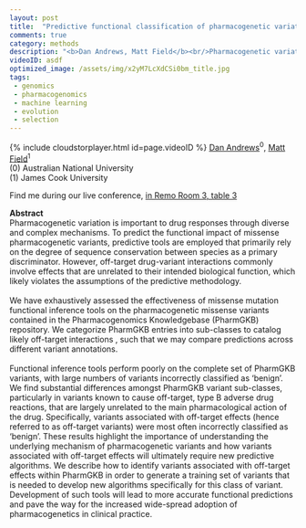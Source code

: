 ```yaml
---
layout: post
title:  "Predictive functional classification of pharmacogenetic variation"
comments: true
category: methods
description: "<b>Dan Andrews, Matt Field</b><br/>Pharmacogenetic variation is important to drug res..."
videoID: asdf
optimized_image: /assets/img/x2yM7LcXdCSi0bm_title.jpg
tags:
 - genomics
 - pharmacogenomics
 - machine learning
 - evolution
 - selection
---
```

{% include cloudstorplayer.html id=page.videoID %}
[<u>Dan Andrews</u>](https://jcsmr.anu.edu.au/research/groups/andrews-group-genome-informatics)<sup>0</sup>, [Matt Field](https://research.jcu.edu.au/portfolio/matt.field/)<sup>1</sup><br/>
\(0\) Australian National University<br/>
\(1\) James Cook University

Find me during our live conference, [in Remo Room 3, table 3](https://remo.co)

<b>Abstract</b><br/>
Pharmacogenetic variation is important to drug responses through diverse and complex mechanisms. To predict the functional impact of missense pharmacogenetic variants, predictive tools are employed that primarily rely on the degree of sequence conservation between species as a primary discriminator. However, off-target drug-variant interactions commonly involve effects that are unrelated to their intended biological function, which likely violates the assumptions of the predictive methodology.<br/><br/>We have exhaustively assessed the effectiveness of missense mutation functional inference tools on the pharmacogenetic missense variants contained in the Pharmacogenomics Knowledgebase \(PharmGKB\) repository. We categorize PharmGKB entries into sub-classes to catalog likely off-target interactions , such that we may compare predictions across different variant annotations.<br/><br/>Functional inference tools perform poorly on the complete set of PharmGKB  variants, with large numbers of variants incorrectly classified as ‘benign’.  We find substantial differences amongst PharmGKB variant sub-classes, particularly in variants known to cause off-target, type B adverse drug reactions, that are largely unrelated to the main pharmacological action of the drug.  Specifically, variants associated with off-target effects \(hence referred to as off-target variants\) were most often incorrectly classified as ‘benign’. These results highlight the importance of understanding the underlying mechanism of pharmacogenetic variants and how variants associated with off-target effects will ultimately require new predictive algorithms. We describe how to identify variants associated with off-target effects within PharmGKB in order to generate a training set of variants that is needed to develop new algorithms specifically for this class of variant.  Development of such tools will lead to more accurate functional predictions and pave the way for the increased wide-spread adoption of pharmacogenetics in clinical practice.<br/>
